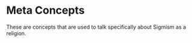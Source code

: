 # Meta Concepts

These are concepts that are used to talk specifically about Sigmism as a religion.
